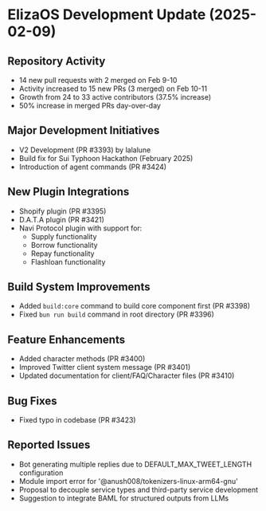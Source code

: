 # ElizaOS Development Update (2025-02-09)

## Repository Activity
- 14 new pull requests with 2 merged on Feb 9-10
- Activity increased to 15 new PRs (3 merged) on Feb 10-11
- Growth from 24 to 33 active contributors (37.5% increase)
- 50% increase in merged PRs day-over-day

## Major Development Initiatives
- V2 Development (PR #3393) by lalalune
- Build fix for Sui Typhoon Hackathon (February 2025)
- Introduction of agent commands (PR #3424)

## New Plugin Integrations
- Shopify plugin (PR #3395)
- D.A.T.A plugin (PR #3421)
- Navi Protocol plugin with support for:
  - Supply functionality
  - Borrow functionality
  - Repay functionality
  - Flashloan functionality

## Build System Improvements
- Added `build:core` command to build core component first (PR #3398)
- Fixed `bun run build` command in root directory (PR #3396)

## Feature Enhancements
- Added character methods (PR #3400)
- Improved Twitter client system message (PR #3401)
- Updated documentation for client/FAQ/Character files (PR #3410)

## Bug Fixes
- Fixed typo in codebase (PR #3423)

## Reported Issues
- Bot generating multiple replies due to DEFAULT_MAX_TWEET_LENGTH configuration
- Module import error for '@anush008/tokenizers-linux-arm64-gnu'
- Proposal to decouple service types and third-party service development
- Suggestion to integrate BAML for structured outputs from LLMs